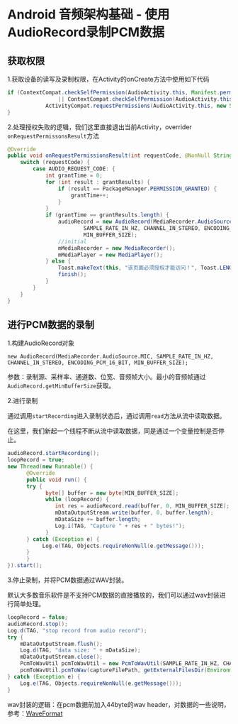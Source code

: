 # Android 音频架构基础 - 使用AudioRecord录制PCM数据

## 获取权限

1.获取设备的读写及录制权限，在Activity的onCreate方法中使用如下代码

```java
if (ContextCompat.checkSelfPermission(AudioActivity.this, Manifest.permission.WRITE_EXTERNAL_STORAGE) != PackageManager.PERMISSION_GRANTED
                || ContextCompat.checkSelfPermission(AudioActivity.this, Manifest.permission.RECORD_AUDIO) != PackageManager.PERMISSION_GRANTED) {
            ActivityCompat.requestPermissions(AudioActivity.this, new String[] {Manifest.permission.WRITE_EXTERNAL_STORAGE, Manifest.permission.RECORD_AUDIO}, AUDIO_REQUEST_CODE);
}
```

2.处理授权失败的逻辑，我们这里直接退出当前Activity，overrider `onRequestPermissonsResult`方法

```java
@Override
public void onRequestPermissionsResult(int requestCode, @NonNull String[] permissions, @NonNull int[] grantResults) {
    switch (requestCode) {
        case AUDIO_REQUEST_CODE: {
            int grantTime = 0;
            for (int result : grantResults) {
                if (result == PackageManager.PERMISSION_GRANTED) {
                    grantTime++;
                }
            }
            if (grantTime == grantResults.length) {
                audioRecord = new AudioRecord(MediaRecorder.AudioSource.MIC,
                        SAMPLE_RATE_IN_HZ, CHANNEL_IN_STEREO, ENCODING_PCM_16_BIT,
                        MIN_BUFFER_SIZE);
                //initial
                mMediaRecorder = new MediaRecorder();
                mMediaPlayer = new MediaPlayer();
            } else {
                Toast.makeText(this, "该页面必须授权才能访问！", Toast.LENGTH_SHORT).show();
                finish();
            }
        }
    }
}
```

## 进行PCM数据的录制

1.构建AudioRecord对象

`new AudioRecord(MediaRecorder.AudioSource.MIC,
 SAMPLE_RATE_IN_HZ, CHANNEL_IN_STEREO, ENCODING_PCM_16_BIT,
 MIN_BUFFER_SIZE);`

 参数：录制源、采样率、通道数、位宽、音频帧大小。最小的音频帧通过`AudioRecord.getMinBufferSize`获取。

2.进行录制

通过调用`startRecording`进入录制状态后，通过调用`read`方法从流中读取数据。

在这里，我们新起一个线程不断从流中读取数据，同是通过一个变量控制是否停止。

```java
audioRecord.startRecording();
loopRecord = true;
new Thread(new Runnable() {
      @Override
      public void run() {
      try {
            byte[] buffer = new byte[MIN_BUFFER_SIZE];
            while (loopRecord) {
               int res = audioRecord.read(buffer, 0, MIN_BUFFER_SIZE);
               mDataOutputStream.write(buffer, 0, buffer.length);
               mDataSize += buffer.length;
               Log.i(TAG, "Capture " + res + " bytes!");
            }
      } catch (Exception e) {
           Log.e(TAG, Objects.requireNonNull(e.getMessage()));
      }
      }
}).start();
```

3.停止录制，并将PCM数据通过WAV封装。

默认大多数音乐软件是不支持PCM数据的直接播放的，我们可以通过wav封装进行简单处理。

```java
loopRecord = false;
audioRecord.stop();
Log.d(TAG, "stop record from audio record");
try {
    mDataOutputStream.flush();
    Log.d(TAG, "data size: " + mDataSize);
    mDataOutputStream.close();
    PcmToWavUtil pcmToWavUtil = new PcmToWavUtil(SAMPLE_RATE_IN_HZ, CHANNEL_IN_STEREO, ENCODING_PCM_16_BIT);
    pcmToWavUtil.pcmToWav(captureFilePath, getExternalFilesDir(Environment.DIRECTORY_MUSIC) + AUDIO_RECORD_FILE_NAME + timestamp + ".wav");
} catch (Exception e) {
    Log.e(TAG, Objects.requireNonNull(e.getMessage()));
}
```

wav封装的逻辑：在pcm数据前加入44byte的wav header，对数据的一些说明，参考：[WaveFormat](http://soundfile.sapp.org/doc/WaveFormat/)
